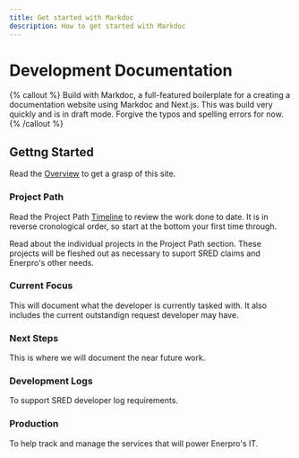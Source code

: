 ```yaml
---
title: Get started with Markdoc
description: How to get started with Markdoc
---
```


# Development Documentation

{% callout %}
Build with Markdoc, a full-featured boilerplate for a creating a documentation website using Markdoc and Next.js.  This was build very quickly and is in draft mode.  Forgive the typos and spelling errors for now.
{% /callout %}

## Gettng Started

Read the [Overview](/docs) to get a grasp of this site.


### Project Path
Read the Project Path [Timeline](/docs/timeline) to review the work done to date.  It is in reverse cronological order, so start at the bottom your first time through.

Read about the individual projects in the Project Path section.  These projects will be fleshed out as necessary to suport SRED claims and Enerpro's other needs.


### Current Focus
This will document what the developer is currently tasked with.  It also includes the current outstandign request developer may have.

### Next Steps
This is where we will document the near future work.

### Development Logs
To support SRED developer log requirements.


### Production
To help track and manage the services that will power Enerpro's IT.

